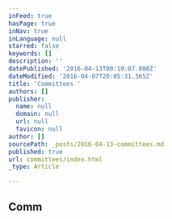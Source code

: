 ```yaml
---
inFeed: true
hasPage: true
inNav: true
inLanguage: null
starred: false
keywords: []
description: ''
datePublished: '2016-04-13T00:19:07.800Z'
dateModified: '2016-04-07T20:05:31.365Z'
title: 'Committees '
authors: []
publisher:
  name: null
  domain: null
  url: null
  favicon: null
author: []
sourcePath: _posts/2016-04-13-committees.md
published: true
url: committees/index.html
_type: Article

---
```

## Comm